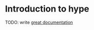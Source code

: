 # Introduction to hype

TODO: write [great documentation](http://jacobian.org/writing/what-to-write/)

